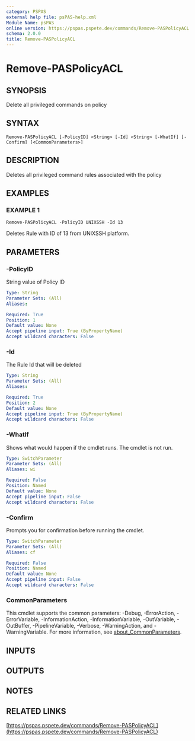 ```yaml
---
category: PSPAS
external help file: psPAS-help.xml
Module Name: psPAS
online version: https://pspas.pspete.dev/commands/Remove-PASPolicyACL
schema: 2.0.0
title: Remove-PASPolicyACL
---
```


# Remove-PASPolicyACL

## SYNOPSIS
Delete all privileged commands on policy

## SYNTAX

```
Remove-PASPolicyACL [-PolicyID] <String> [-Id] <String> [-WhatIf] [-Confirm] [<CommonParameters>]
```

## DESCRIPTION
Deletes all privileged command rules associated with the policy

## EXAMPLES

### EXAMPLE 1
```
Remove-PASPolicyACL -PolicyID UNIXSSH -Id 13
```

Deletes Rule with ID of 13 from UNIXSSH platform.

## PARAMETERS

### -PolicyID
String value of Policy ID

```yaml
Type: String
Parameter Sets: (All)
Aliases:

Required: True
Position: 1
Default value: None
Accept pipeline input: True (ByPropertyName)
Accept wildcard characters: False
```

### -Id
The Rule Id that will be deleted

```yaml
Type: String
Parameter Sets: (All)
Aliases:

Required: True
Position: 2
Default value: None
Accept pipeline input: True (ByPropertyName)
Accept wildcard characters: False
```

### -WhatIf
Shows what would happen if the cmdlet runs.
The cmdlet is not run.

```yaml
Type: SwitchParameter
Parameter Sets: (All)
Aliases: wi

Required: False
Position: Named
Default value: None
Accept pipeline input: False
Accept wildcard characters: False
```

### -Confirm
Prompts you for confirmation before running the cmdlet.

```yaml
Type: SwitchParameter
Parameter Sets: (All)
Aliases: cf

Required: False
Position: Named
Default value: None
Accept pipeline input: False
Accept wildcard characters: False
```

### CommonParameters
This cmdlet supports the common parameters: -Debug, -ErrorAction, -ErrorVariable, -InformationAction, -InformationVariable, -OutVariable, -OutBuffer, -PipelineVariable, -Verbose, -WarningAction, and -WarningVariable. For more information, see [about_CommonParameters](http://go.microsoft.com/fwlink/?LinkID=113216).

## INPUTS

## OUTPUTS

## NOTES

## RELATED LINKS

[https://pspas.pspete.dev/commands/Remove-PASPolicyACL](https://pspas.pspete.dev/commands/Remove-PASPolicyACL)

